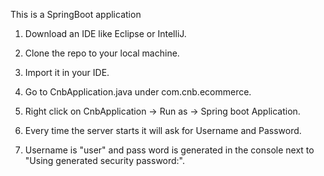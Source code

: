 This is a SpringBoot application

1) Download an IDE like Eclipse or IntelliJ.

2) Clone the repo to your local machine.

3) Import it in your IDE.

4) Go to CnbApplication.java under com.cnb.ecommerce.

5) Right click on CnbApplication -> Run as -> Spring boot Application.

6) Every time the server starts it will ask for Username and Password.

7) Username is "user" and pass word is generated in the console next to "Using generated security password:".
